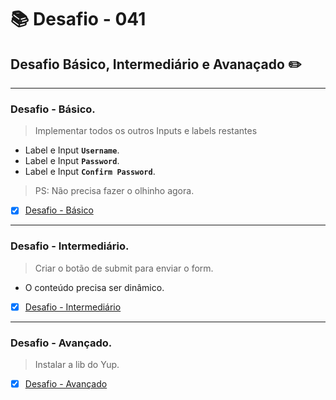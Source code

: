 # :books: Desafio - 041

## Desafio Básico, Intermediário e Avanaçado :pencil2:

---

### Desafio - Básico.

> Implementar todos os outros Inputs e labels restantes

- Label e Input **`Username`**.
- Label e Input **`Password`**.
- Label e Input **`Confirm Password`**.


> PS: Não precisa fazer o olhinho agora.

- [x] [Desafio - Básico](https://github.com/milafrn/jogo-da-memoria/commit/e524cff637952998ced3446080bcf7c8382ac4b6)

---

### Desafio - Intermediário.

> Criar o botão de submit para enviar o form.

- O conteúdo precisa ser dinâmico.


- [x] [Desafio - Intermediário](https://github.com/milafrn/jogo-da-memoria/commit/82e1b443ac78a05c95aa86625bed02f51dd89ccc)

---

### Desafio - Avançado.

> Instalar a lib do Yup.

- [x] [Desafio - Avançado](https://github.com/milafrn/jogo-da-memoria/commit/cab7258bd889d3b45bc6566a1d782fe8074d5f5c)
